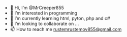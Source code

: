- 👋 Hi, I’m @MrCreeper855
- 👀 I’m interested in programming
- 🌱 I’m currently learning html, pyton, php and c#
- 💞️ I’m looking to collaborate on ...
- 📫 How to reach me rustemrustemov855@gmail.com

<!---
MrCreeper855/MrCreeper855 is a ✨ special ✨ repository because its `README.md` (this file) appears on your GitHub profile.
You can click the Preview link to take a look at your changes.
--->
